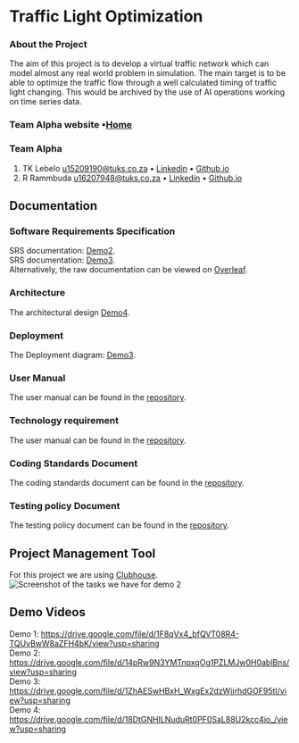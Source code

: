 # Traffic Light Optimization
### About the Project

The aim of this project is to develop a virtual traffic network which can model almost any real world problem in simulation.
The main target is to be able to optimize the traffic flow through a well calculated timing of traffic light changing. This 
would be archived by the use of AI operations working on time series data.

### Team Alpha website •[Home]( http://ec2-18-220-217-86.us-east-2.compute.amazonaws.com/home/)

### Team Alpha
1. TK Lebelo u15209190@tuks.co.za • [Linkedin](https://www.linkedin.com/in/tlou-lebelo-359a30141/) • [Github.io](https://kgatishi.github.io/)
2. R Rammbuda u16207948@tuks.co.za • [Linkedin](http://www.linkedin.com/in/rammbuda-rilwele-842b11127) • [Github.io](https://u16207948.github.io/index.html)


## Documentation
### Software Requirements Specification
SRS documentation: [Demo2](documentation/Demo2_SRS.pdf).\
SRS documentation: [Demo3](documentation/SRS_Demo3.pdf).\
Alternatively, the raw documentation can be viewed on [Overleaf](https://www.overleaf.com/read/prybbnksrcry).

### Architecture
The architectural design [Demo4](documentation/Demo4-architecture.jpg).

### Deployment
The Deployment diagram: [Demo3](documentation/deploymentDiagram.jpg).


### User Manual
The user manual can be found in the [repository](documentation/Demo4-UserManual.pdf).

### Technology requirement
The user manual can be found in the [repository](documentation/tech.pdf).

### Coding Standards Document
The coding standards document can be found in the [repository](documentation/Demo2_Coding_Standards.pdf).

### Testing policy Document
The testing policy document can be found in the [repository](documentation/Team_Alpha.pdf).

## Project Management Tool
For this project we are using [Clubhouse](https://app.clubhouse.io/cos-301-alpha).
![Screenshot of the tasks we have for demo 2](https://i.imgur.com/7x0d5D3.png)

## Demo Videos
Demo 1: https://drive.google.com/file/d/1F8qVx4_bfQVT08R4-TQUvBwW8aZFH4bK/view?usp=sharing \
Demo 2: https://drive.google.com/file/d/14pRw9N3YMTnpxqOg1PZLMJw0H0ablBns/view?usp=sharing \
Demo 3: https://drive.google.com/file/d/1ZhAESwHBxH_WxgEx2dzWjjrhdGOF95tI/view?usp=sharing \
Demo 4: https://drive.google.com/file/d/18DtGNHILNuduRt0PF0SaL88U2kcc4io_/view?usp=sharing
